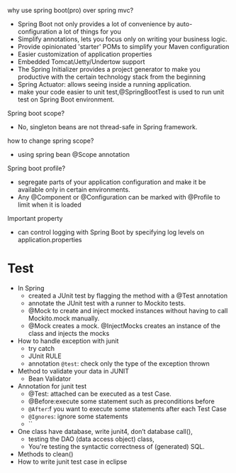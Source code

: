 

why use spring boot(pro) over spring mvc?

* Spring Boot not only provides a lot of convenience by auto-configuration a lot of things for you 
* Simplify annotations, lets you focus only on writing your business logic.
* Provide opinionated 'starter' POMs to simplify your Maven configuration
* Easier customization of application properties
* Embedded Tomcat/Jetty/Undertow support
* The Spring Initializer provides a project generator to make you productive with the certain technology stack from the beginning
* Spring Actuator:  allows seeing inside a running application.
* make your code easier to unit test,@SpringBootTest is used to run unit test on Spring Boot environment.

Spring boot scope?
* No, singleton beans are not thread-safe in Spring framework.

how to change spring scope?
* using spring bean @Scope annotation

Spring boot profile?
* segregate parts of your application configuration and make it be available only in certain environments.
* Any @Component or @Configuration can be marked with @Profile to limit when it is loaded

Important property
* can control logging with Spring Boot by specifying log levels on application.properties

# Test
* In Spring
  * created a JUnit test by flagging the method with a @Test annotation 
  * annotate the JUnit test with a runner to Mockito tests.
  * @Mock to create and inject mocked instances without having to call Mockito.mock manually.
  * @Mock creates a mock. @InjectMocks creates an instance of the class and injects the mocks 
* How to handle exception with junit
  * try catch
  * JUnit RULE
  * annotation `@test`: check only the type of the exception thrown 
* Method to validate your data in JUNIT
  * Bean Validator
* Annotation for junit test
  * @Test: attached can be executed as a test Case.
  * @Before:execute some statement such as preconditions before
  * `@After`:f you want to execute some statements after each Test Case 
  * `@Ignores`: ignore some statements 
  * ``
* One class have database, write junit4, don’t database call(), 
  * testing the DAO (data access object) class,
  * You're testing the syntactic correctness of (generated) SQL.
* Methods to clean()
* How to write junit test case in eclipse

